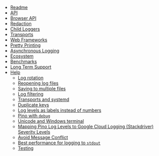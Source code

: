 <!-- Optimized: 2025-10-06 -->
<!-- RPM: 1.6.2.1.1.6.2.1_sidebar_20251006 -->
<!-- Session: E2E RPM DNA Application -->
<!-- AOM: RND (Reggie & Dro) -->
<!-- COI: TECHNOLOGY -->
<!-- RPM: HIGH -->
<!-- ACTION: BUILD -->

* [Readme](/)
* [API](/docs/api.md)
* [Browser API](/docs/browser.md)
* [Redaction](/docs/redaction.md)
* [Child Loggers](/docs/child-loggers.md)
* [Transports](/docs/transports.md)
* [Web Frameworks](/docs/web.md)
* [Pretty Printing](/docs/pretty.md)
* [Asynchronous Logging](/docs/asynchronous.md)
* [Ecosystem](/docs/ecosystem.md)
* [Benchmarks](/docs/benchmarks.md)
* [Long Term Support](/docs/lts.md)
* [Help](/docs/help.md)
  * [Log rotation](/docs/help.md#rotate)
  * [Reopening log files](/docs/help.md#reopening)
  * [Saving to multiple files](/docs/help.md#multiple)
  * [Log filtering](/docs/help.md#filter-logs)
  * [Transports and systemd](/docs/help.md#transport-systemd)
  * [Duplicate keys](/docs/help.md#dupe-keys)
  * [Log levels as labels instead of numbers](/docs/help.md#level-string)
  * [Pino with `debug`](/docs/help.md#debug)
  * [Unicode and Windows terminal](/docs/help.md#windows)
  * [Mapping Pino Log Levels to Google Cloud Logging (Stackdriver) Severity Levels](/docs/help.md#stackdriver)
  * [Avoid Message Conflict](/docs/help.md#avoid-message-conflict)
  * [Best performance for logging to `stdout`](/docs/help.md#best-performance-for-stdout)
  * [Testing](/docs/help.md#testing)
